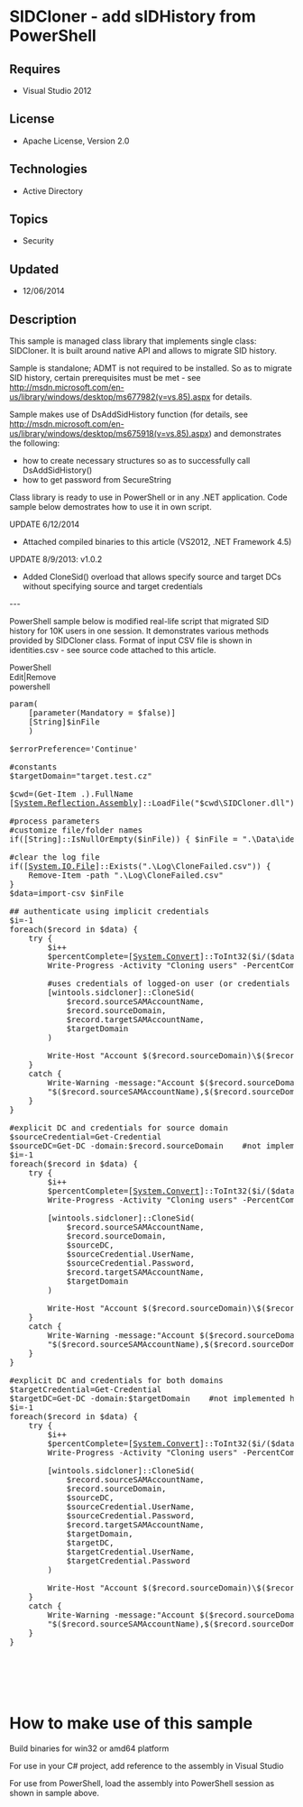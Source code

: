 # SIDCloner - add sIDHistory from PowerShell
## Requires
- Visual Studio 2012
## License
- Apache License, Version 2.0
## Technologies
- Active Directory
## Topics
- Security
## Updated
- 12/06/2014
## Description

<p>This&nbsp;sample is managed class library that implements single class: SIDCloner. It is built around native API and allows to migrate SID history.</p>
<p>Sample is standalone; ADMT is not required to be installed. So as to migrate SID history, certain prerequisites must be met - see
<a href="http://msdn.microsoft.com/en-us/library/windows/desktop/ms677982(v=vs.85).aspx">
http://msdn.microsoft.com/en-us/library/windows/desktop/ms677982(v=vs.85).aspx</a>&nbsp;for details.</p>
<p>Sample makes use of DsAddSidHistory function (for details, see <a href="http://msdn.microsoft.com/en-us/library/windows/desktop/ms675918(v=vs.85).aspx">
http://msdn.microsoft.com/en-us/library/windows/desktop/ms675918(v=vs.85).aspx</a>) and demonstrates the following:</p>
<ul>
<li>how to create necessary structures so as to successfully call DsAddSidHistory()
</li><li>how to get password from SecureString </li></ul>
<p>Class library is ready to use in PowerShell or in any .NET application. Code sample below demostrates how to use it in own script.</p>
<p>UPDATE 6/12/2014</p>
<ul>
<li>Attached compiled binaries to this article (VS2012, .NET Framework 4.5) </li></ul>
<p>UPDATE 8/9/2013: v1.0.2</p>
<ul>
<li>Added&nbsp;CloneSid()&nbsp;overload that allows specify source and target&nbsp;DCs without specifying source and target credentials
</li></ul>
<p>---</p>
<p>PowerShell sample below is modified&nbsp;real-life script that migrated SID history for 10K users in one session. It demonstrates various methods provided by SIDCloner class. Format of input CSV file is shown in identities.csv - see source code attached
 to this article.</p>
<div class="scriptcode">
<div class="pluginEditHolder" pluginCommand="mceScriptCode">
<div class="title"><span>PowerShell</span></div>
<div class="pluginLinkHolder"><span class="pluginEditHolderLink">Edit</span>|<span class="pluginRemoveHolderLink">Remove</span></div>
<span class="hidden">powershell</span>

<div class="preview">
<pre class="powershell"><span class="powerShell__keyword">param</span>(&nbsp;
&nbsp;&nbsp;&nbsp;&nbsp;[parameter(Mandatory&nbsp;=&nbsp;<span class="powerShell__variable">$false</span>)]&nbsp;
&nbsp;&nbsp;&nbsp;&nbsp;[String]<span class="powerShell__variable">$inFile</span>&nbsp;
&nbsp;&nbsp;&nbsp;&nbsp;)&nbsp;
&nbsp;&nbsp;&nbsp;&nbsp;&nbsp;&nbsp;&nbsp;&nbsp;&nbsp;
<span class="powerShell__variable">$errorPreference</span>=<span class="powerShell__string">'Continue'</span>&nbsp;
&nbsp;
<span class="powerShell__com">#constants</span>&nbsp;
<span class="powerShell__variable">$targetDomain</span>=<span class="powerShell__string">&quot;target.test.cz&quot;</span>&nbsp;
&nbsp;
<span class="powerShell__variable">$cwd</span>=(<span class="powerShell__cmdlets">Get-Item</span>&nbsp;.).FullName&nbsp;
[<a class="libraryLink" href="https://msdn.microsoft.com/en-US/library/System.Reflection.Assembly.aspx" target="_blank" title="Auto generated link to System.Reflection.Assembly">System.Reflection.Assembly</a>]::LoadFile(<span class="powerShell__string">&quot;$cwd\SIDCloner.dll&quot;</span>)&nbsp;<span class="powerShell__operator">|</span>&nbsp;<span class="powerShell__cmdlets">Out-Null</span>&nbsp;
&nbsp;
<span class="powerShell__com">#process&nbsp;parameters</span>&nbsp;
<span class="powerShell__com">#customize&nbsp;file/folder&nbsp;names</span>&nbsp;
<span class="powerShell__keyword">if</span>([String]::IsNullOrEmpty(<span class="powerShell__variable">$inFile</span>))&nbsp;{&nbsp;<span class="powerShell__variable">$inFile</span>&nbsp;=&nbsp;<span class="powerShell__string">&quot;.\Data\identities.csv&quot;</span>&nbsp;}&nbsp;
&nbsp;
<span class="powerShell__com">#clear&nbsp;the&nbsp;log&nbsp;file</span>&nbsp;
<span class="powerShell__keyword">if</span>([<a class="libraryLink" href="https://msdn.microsoft.com/en-US/library/System.IO.File.aspx" target="_blank" title="Auto generated link to System.IO.File">System.IO.File</a>]::Exists(<span class="powerShell__string">&quot;.\Log\CloneFailed.csv&quot;</span>))&nbsp;{&nbsp;
&nbsp;&nbsp;&nbsp;&nbsp;<span class="powerShell__cmdlets">Remove-Item</span>&nbsp;<span class="powerShell__operator">-</span>path&nbsp;<span class="powerShell__string">&quot;.\Log\CloneFailed.csv&quot;</span>&nbsp;
}&nbsp;
<span class="powerShell__variable">$data</span>=<span class="powerShell__cmdlets">import-csv</span>&nbsp;<span class="powerShell__variable">$inFile</span>&nbsp;
&nbsp;
<span class="powerShell__com">##&nbsp;authenticate&nbsp;using&nbsp;implicit&nbsp;credentials</span>&nbsp;
<span class="powerShell__variable">$i</span>=<span class="powerShell__operator">-</span>1&nbsp;
<span class="powerShell__keyword">foreach</span>(<span class="powerShell__variable">$record</span>&nbsp;<span class="powerShell__keyword">in</span>&nbsp;<span class="powerShell__variable">$data</span>)&nbsp;{&nbsp;
&nbsp;&nbsp;&nbsp;&nbsp;<span class="powerShell__keyword">try</span>&nbsp;{&nbsp;
&nbsp;&nbsp;&nbsp;&nbsp;&nbsp;&nbsp;&nbsp;&nbsp;<span class="powerShell__variable">$i</span><span class="powerShell__operator">&#43;</span><span class="powerShell__operator">&#43;</span>&nbsp;
&nbsp;&nbsp;&nbsp;&nbsp;&nbsp;&nbsp;&nbsp;&nbsp;<span class="powerShell__variable">$percentComplete</span>=[<a class="libraryLink" href="https://msdn.microsoft.com/en-US/library/System.Convert.aspx" target="_blank" title="Auto generated link to System.Convert">System.Convert</a>]::ToInt32(<span class="powerShell__variable">$i</span><span class="powerShell__operator">/</span>(<span class="powerShell__variable">$data</span>.count)<span class="powerShell__operator">*</span>100)&nbsp;
&nbsp;&nbsp;&nbsp;&nbsp;&nbsp;&nbsp;&nbsp;&nbsp;<span class="powerShell__cmdlets">Write-Progress</span>&nbsp;<span class="powerShell__operator">-</span>Activity&nbsp;<span class="powerShell__string">&quot;Cloning&nbsp;users&quot;</span>&nbsp;<span class="powerShell__operator">-</span>PercentComplete&nbsp;<span class="powerShell__variable">$percentComplete</span>&nbsp;<span class="powerShell__operator">-</span>CurrentOperation&nbsp;<span class="powerShell__string">&quot;Processing&nbsp;user:&nbsp;$($record.sourceDomain)\$($record.sourceSAMAccountName)&quot;</span>&nbsp;<span class="powerShell__operator">-</span>Status&nbsp;<span class="powerShell__string">&quot;Completed:&nbsp;$percentComplete`%&quot;</span>&nbsp;
&nbsp;
&nbsp;&nbsp;&nbsp;&nbsp;&nbsp;&nbsp;&nbsp;&nbsp;<span class="powerShell__com">#uses&nbsp;credentials&nbsp;of&nbsp;logged-on&nbsp;user&nbsp;(or&nbsp;credentials&nbsp;stored&nbsp;in&nbsp;Credentials&nbsp;Manager);&nbsp;works&nbsp;against&nbsp;PDC&nbsp;in&nbsp;both&nbsp;domains</span>&nbsp;
&nbsp;&nbsp;&nbsp;&nbsp;&nbsp;&nbsp;&nbsp;&nbsp;[wintools.sidcloner]::CloneSid(&nbsp;
&nbsp;&nbsp;&nbsp;&nbsp;&nbsp;&nbsp;&nbsp;&nbsp;&nbsp;&nbsp;&nbsp;&nbsp;<span class="powerShell__variable">$record</span>.sourceSAMAccountName,&nbsp;
&nbsp;&nbsp;&nbsp;&nbsp;&nbsp;&nbsp;&nbsp;&nbsp;&nbsp;&nbsp;&nbsp;&nbsp;<span class="powerShell__variable">$record</span>.sourceDomain,&nbsp;
&nbsp;&nbsp;&nbsp;&nbsp;&nbsp;&nbsp;&nbsp;&nbsp;&nbsp;&nbsp;&nbsp;&nbsp;<span class="powerShell__variable">$record</span>.targetSAMAccountName,&nbsp;
&nbsp;&nbsp;&nbsp;&nbsp;&nbsp;&nbsp;&nbsp;&nbsp;&nbsp;&nbsp;&nbsp;&nbsp;<span class="powerShell__variable">$targetDomain</span>&nbsp;
&nbsp;&nbsp;&nbsp;&nbsp;&nbsp;&nbsp;&nbsp;&nbsp;)&nbsp;
&nbsp;
&nbsp;&nbsp;&nbsp;&nbsp;&nbsp;&nbsp;&nbsp;&nbsp;Write<span class="powerShell__operator">-</span>Host&nbsp;<span class="powerShell__string">&quot;Account&nbsp;$($record.sourceDomain)\$($record.sourceSAMAccountName)&nbsp;cloned&quot;</span>&nbsp;
&nbsp;&nbsp;&nbsp;&nbsp;}&nbsp;
&nbsp;&nbsp;&nbsp;&nbsp;<span class="powerShell__keyword">catch</span>&nbsp;{&nbsp;
&nbsp;&nbsp;&nbsp;&nbsp;&nbsp;&nbsp;&nbsp;&nbsp;<span class="powerShell__cmdlets">Write-Warning</span>&nbsp;<span class="powerShell__operator">-</span>message:<span class="powerShell__string">&quot;Account&nbsp;$($record.sourceDomain)\$($record.sourceSAMAccountName)&nbsp;failed&nbsp;to&nbsp;clone`n`tError:$($($_.Exception).Message)&quot;</span>&nbsp;
&nbsp;&nbsp;&nbsp;&nbsp;&nbsp;&nbsp;&nbsp;&nbsp;<span class="powerShell__string">&quot;$($record.sourceSAMAccountName),$($record.sourceDomain),$($record.targetSAMAccountName)&quot;</span>&nbsp;&gt;&gt;&nbsp;<span class="powerShell__string">&quot;.\Log\CloneFailed.csv&quot;</span>&nbsp;
&nbsp;&nbsp;&nbsp;&nbsp;}&nbsp;
}&nbsp;
&nbsp;
<span class="powerShell__com">#explicit&nbsp;DC&nbsp;and&nbsp;credentials&nbsp;for&nbsp;source&nbsp;domain</span>&nbsp;
<span class="powerShell__variable">$sourceCredential</span>=<span class="powerShell__cmdlets">Get-Credential</span>&nbsp;
<span class="powerShell__variable">$sourceDC</span>=Get<span class="powerShell__operator">-</span>DC&nbsp;<span class="powerShell__operator">-</span>domain:<span class="powerShell__variable">$record</span>.sourceDomain&nbsp;&nbsp;&nbsp;&nbsp;<span class="powerShell__com">#not&nbsp;implemented&nbsp;here</span>&nbsp;
<span class="powerShell__variable">$i</span>=<span class="powerShell__operator">-</span>1&nbsp;
<span class="powerShell__keyword">foreach</span>(<span class="powerShell__variable">$record</span>&nbsp;<span class="powerShell__keyword">in</span>&nbsp;<span class="powerShell__variable">$data</span>)&nbsp;{&nbsp;
&nbsp;&nbsp;&nbsp;&nbsp;<span class="powerShell__keyword">try</span>&nbsp;{&nbsp;
&nbsp;&nbsp;&nbsp;&nbsp;&nbsp;&nbsp;&nbsp;&nbsp;<span class="powerShell__variable">$i</span><span class="powerShell__operator">&#43;</span><span class="powerShell__operator">&#43;</span>&nbsp;
&nbsp;&nbsp;&nbsp;&nbsp;&nbsp;&nbsp;&nbsp;&nbsp;<span class="powerShell__variable">$percentComplete</span>=[<a class="libraryLink" href="https://msdn.microsoft.com/en-US/library/System.Convert.aspx" target="_blank" title="Auto generated link to System.Convert">System.Convert</a>]::ToInt32(<span class="powerShell__variable">$i</span><span class="powerShell__operator">/</span>(<span class="powerShell__variable">$data</span>.count)<span class="powerShell__operator">*</span>100)&nbsp;
&nbsp;&nbsp;&nbsp;&nbsp;&nbsp;&nbsp;&nbsp;&nbsp;<span class="powerShell__cmdlets">Write-Progress</span>&nbsp;<span class="powerShell__operator">-</span>Activity&nbsp;<span class="powerShell__string">&quot;Cloning&nbsp;users&quot;</span>&nbsp;<span class="powerShell__operator">-</span>PercentComplete&nbsp;<span class="powerShell__variable">$percentComplete</span>&nbsp;<span class="powerShell__operator">-</span>CurrentOperation&nbsp;<span class="powerShell__string">&quot;Processing&nbsp;user:&nbsp;$($record.sourceDomain)\$($record.sourceSAMAccountName)&quot;</span>&nbsp;<span class="powerShell__operator">-</span>Status&nbsp;<span class="powerShell__string">&quot;Completed:&nbsp;$percentComplete`%&quot;</span>&nbsp;
&nbsp;
&nbsp;&nbsp;&nbsp;&nbsp;&nbsp;&nbsp;&nbsp;&nbsp;[wintools.sidcloner]::CloneSid(&nbsp;
&nbsp;&nbsp;&nbsp;&nbsp;&nbsp;&nbsp;&nbsp;&nbsp;&nbsp;&nbsp;&nbsp;&nbsp;<span class="powerShell__variable">$record</span>.sourceSAMAccountName,&nbsp;
&nbsp;&nbsp;&nbsp;&nbsp;&nbsp;&nbsp;&nbsp;&nbsp;&nbsp;&nbsp;&nbsp;&nbsp;<span class="powerShell__variable">$record</span>.sourceDomain,&nbsp;
&nbsp;&nbsp;&nbsp;&nbsp;&nbsp;&nbsp;&nbsp;&nbsp;&nbsp;&nbsp;&nbsp;&nbsp;<span class="powerShell__variable">$sourceDC</span>,&nbsp;
&nbsp;&nbsp;&nbsp;&nbsp;&nbsp;&nbsp;&nbsp;&nbsp;&nbsp;&nbsp;&nbsp;&nbsp;<span class="powerShell__variable">$sourceCredential</span>.UserName,&nbsp;
&nbsp;&nbsp;&nbsp;&nbsp;&nbsp;&nbsp;&nbsp;&nbsp;&nbsp;&nbsp;&nbsp;&nbsp;<span class="powerShell__variable">$sourceCredential</span>.Password,&nbsp;
&nbsp;&nbsp;&nbsp;&nbsp;&nbsp;&nbsp;&nbsp;&nbsp;&nbsp;&nbsp;&nbsp;&nbsp;<span class="powerShell__variable">$record</span>.targetSAMAccountName,&nbsp;
&nbsp;&nbsp;&nbsp;&nbsp;&nbsp;&nbsp;&nbsp;&nbsp;&nbsp;&nbsp;&nbsp;&nbsp;<span class="powerShell__variable">$targetDomain</span>&nbsp;
&nbsp;&nbsp;&nbsp;&nbsp;&nbsp;&nbsp;&nbsp;&nbsp;)&nbsp;
&nbsp;
&nbsp;&nbsp;&nbsp;&nbsp;&nbsp;&nbsp;&nbsp;&nbsp;Write<span class="powerShell__operator">-</span>Host&nbsp;<span class="powerShell__string">&quot;Account&nbsp;$($record.sourceDomain)\$($record.sourceSAMAccountName)&nbsp;cloned&quot;</span>&nbsp;
&nbsp;&nbsp;&nbsp;&nbsp;}&nbsp;
&nbsp;&nbsp;&nbsp;&nbsp;<span class="powerShell__keyword">catch</span>&nbsp;{&nbsp;
&nbsp;&nbsp;&nbsp;&nbsp;&nbsp;&nbsp;&nbsp;&nbsp;<span class="powerShell__cmdlets">Write-Warning</span>&nbsp;<span class="powerShell__operator">-</span>message:<span class="powerShell__string">&quot;Account&nbsp;$($record.sourceDomain)\$($record.sourceSAMAccountName)&nbsp;failed&nbsp;to&nbsp;clone`n`tError:$($($_.Exception).Message)&quot;</span>&nbsp;
&nbsp;&nbsp;&nbsp;&nbsp;&nbsp;&nbsp;&nbsp;&nbsp;<span class="powerShell__string">&quot;$($record.sourceSAMAccountName),$($record.sourceDomain),$($record.targetSAMAccountName)&quot;</span>&nbsp;&gt;&gt;&nbsp;<span class="powerShell__string">&quot;.\Log\CloneFailed.csv&quot;</span>&nbsp;
&nbsp;&nbsp;&nbsp;&nbsp;}&nbsp;
}&nbsp;
&nbsp;
<span class="powerShell__com">#explicit&nbsp;DC&nbsp;and&nbsp;credentials&nbsp;for&nbsp;both&nbsp;domains</span>&nbsp;
<span class="powerShell__variable">$targetCredential</span>=<span class="powerShell__cmdlets">Get-Credential</span>&nbsp;
<span class="powerShell__variable">$targetDC</span>=Get<span class="powerShell__operator">-</span>DC&nbsp;<span class="powerShell__operator">-</span>domain:<span class="powerShell__variable">$targetDomain</span>&nbsp;&nbsp;&nbsp;&nbsp;<span class="powerShell__com">#not&nbsp;implemented&nbsp;here</span>&nbsp;
<span class="powerShell__variable">$i</span>=<span class="powerShell__operator">-</span>1&nbsp;
<span class="powerShell__keyword">foreach</span>(<span class="powerShell__variable">$record</span>&nbsp;<span class="powerShell__keyword">in</span>&nbsp;<span class="powerShell__variable">$data</span>)&nbsp;{&nbsp;
&nbsp;&nbsp;&nbsp;&nbsp;<span class="powerShell__keyword">try</span>&nbsp;{&nbsp;
&nbsp;&nbsp;&nbsp;&nbsp;&nbsp;&nbsp;&nbsp;&nbsp;<span class="powerShell__variable">$i</span><span class="powerShell__operator">&#43;</span><span class="powerShell__operator">&#43;</span>&nbsp;
&nbsp;&nbsp;&nbsp;&nbsp;&nbsp;&nbsp;&nbsp;&nbsp;<span class="powerShell__variable">$percentComplete</span>=[<a class="libraryLink" href="https://msdn.microsoft.com/en-US/library/System.Convert.aspx" target="_blank" title="Auto generated link to System.Convert">System.Convert</a>]::ToInt32(<span class="powerShell__variable">$i</span><span class="powerShell__operator">/</span>(<span class="powerShell__variable">$data</span>.count)<span class="powerShell__operator">*</span>100)&nbsp;
&nbsp;&nbsp;&nbsp;&nbsp;&nbsp;&nbsp;&nbsp;&nbsp;<span class="powerShell__cmdlets">Write-Progress</span>&nbsp;<span class="powerShell__operator">-</span>Activity&nbsp;<span class="powerShell__string">&quot;Cloning&nbsp;users&quot;</span>&nbsp;<span class="powerShell__operator">-</span>PercentComplete&nbsp;<span class="powerShell__variable">$percentComplete</span>&nbsp;<span class="powerShell__operator">-</span>CurrentOperation&nbsp;<span class="powerShell__string">&quot;Processing&nbsp;user:&nbsp;$($record.sourceDomain)\$($record.sourceSAMAccountName)&quot;</span>&nbsp;<span class="powerShell__operator">-</span>Status&nbsp;<span class="powerShell__string">&quot;Completed:&nbsp;$percentComplete`%&quot;</span>&nbsp;
&nbsp;
&nbsp;&nbsp;&nbsp;&nbsp;&nbsp;&nbsp;&nbsp;&nbsp;[wintools.sidcloner]::CloneSid(&nbsp;
&nbsp;&nbsp;&nbsp;&nbsp;&nbsp;&nbsp;&nbsp;&nbsp;&nbsp;&nbsp;&nbsp;&nbsp;<span class="powerShell__variable">$record</span>.sourceSAMAccountName,&nbsp;
&nbsp;&nbsp;&nbsp;&nbsp;&nbsp;&nbsp;&nbsp;&nbsp;&nbsp;&nbsp;&nbsp;&nbsp;<span class="powerShell__variable">$record</span>.sourceDomain,&nbsp;
&nbsp;&nbsp;&nbsp;&nbsp;&nbsp;&nbsp;&nbsp;&nbsp;&nbsp;&nbsp;&nbsp;&nbsp;<span class="powerShell__variable">$sourceDC</span>,&nbsp;
&nbsp;&nbsp;&nbsp;&nbsp;&nbsp;&nbsp;&nbsp;&nbsp;&nbsp;&nbsp;&nbsp;&nbsp;<span class="powerShell__variable">$sourceCredential</span>.UserName,&nbsp;
&nbsp;&nbsp;&nbsp;&nbsp;&nbsp;&nbsp;&nbsp;&nbsp;&nbsp;&nbsp;&nbsp;&nbsp;<span class="powerShell__variable">$sourceCredential</span>.Password,&nbsp;
&nbsp;&nbsp;&nbsp;&nbsp;&nbsp;&nbsp;&nbsp;&nbsp;&nbsp;&nbsp;&nbsp;&nbsp;<span class="powerShell__variable">$record</span>.targetSAMAccountName,&nbsp;
&nbsp;&nbsp;&nbsp;&nbsp;&nbsp;&nbsp;&nbsp;&nbsp;&nbsp;&nbsp;&nbsp;&nbsp;<span class="powerShell__variable">$targetDomain</span>,&nbsp;
&nbsp;&nbsp;&nbsp;&nbsp;&nbsp;&nbsp;&nbsp;&nbsp;&nbsp;&nbsp;&nbsp;&nbsp;<span class="powerShell__variable">$targetDC</span>,&nbsp;
&nbsp;&nbsp;&nbsp;&nbsp;&nbsp;&nbsp;&nbsp;&nbsp;&nbsp;&nbsp;&nbsp;&nbsp;<span class="powerShell__variable">$targetCredential</span>.UserName,&nbsp;
&nbsp;&nbsp;&nbsp;&nbsp;&nbsp;&nbsp;&nbsp;&nbsp;&nbsp;&nbsp;&nbsp;&nbsp;<span class="powerShell__variable">$targetCredential</span>.Password&nbsp;
&nbsp;&nbsp;&nbsp;&nbsp;&nbsp;&nbsp;&nbsp;&nbsp;)&nbsp;
&nbsp;
&nbsp;&nbsp;&nbsp;&nbsp;&nbsp;&nbsp;&nbsp;&nbsp;Write<span class="powerShell__operator">-</span>Host&nbsp;<span class="powerShell__string">&quot;Account&nbsp;$($record.sourceDomain)\$($record.sourceSAMAccountName)&nbsp;cloned&quot;</span>&nbsp;
&nbsp;&nbsp;&nbsp;&nbsp;}&nbsp;
&nbsp;&nbsp;&nbsp;&nbsp;<span class="powerShell__keyword">catch</span>&nbsp;{&nbsp;
&nbsp;&nbsp;&nbsp;&nbsp;&nbsp;&nbsp;&nbsp;&nbsp;<span class="powerShell__cmdlets">Write-Warning</span>&nbsp;<span class="powerShell__operator">-</span>message:<span class="powerShell__string">&quot;Account&nbsp;$($record.sourceDomain)\$($record.sourceSAMAccountName)&nbsp;failed&nbsp;to&nbsp;clone`n`tError:$($($_.Exception).Message)&quot;</span>&nbsp;
&nbsp;&nbsp;&nbsp;&nbsp;&nbsp;&nbsp;&nbsp;&nbsp;<span class="powerShell__string">&quot;$($record.sourceSAMAccountName),$($record.sourceDomain),$($record.targetSAMAccountName)&quot;</span>&nbsp;&gt;&gt;&nbsp;<span class="powerShell__string">&quot;.\Log\CloneFailed.csv&quot;</span>&nbsp;
&nbsp;&nbsp;&nbsp;&nbsp;}&nbsp;
}&nbsp;
&nbsp;
&nbsp;
&nbsp;
&nbsp;
&nbsp;&nbsp;&nbsp;&nbsp;&nbsp;&nbsp;&nbsp;&nbsp;&nbsp;
</pre>
</div>
</div>
</div>
<h1><span>How to make use of this sample</span></h1>
<p>Build binaries for win32 or amd64 platform</p>
<p>For use in your C# project, add reference to the assembly in Visual Studio</p>
<p>For use from PowerShell,&nbsp;load the assembly into PowerShell session as shown in sample above.</p>
